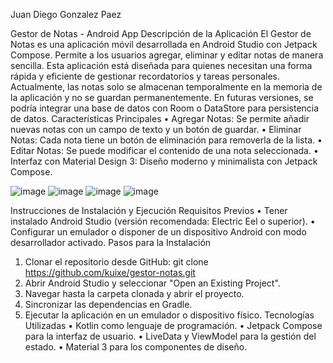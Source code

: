 Juan Diego Gonzalez Paez


Gestor de Notas - Android App
Descripción de la Aplicación
El Gestor de Notas es una aplicación móvil desarrollada en Android Studio con Jetpack Compose. Permite a los usuarios agregar, eliminar y editar notas de manera sencilla. Esta aplicación está diseñada para quienes necesitan una forma rápida y eficiente de gestionar recordatorios y tareas personales.
Actualmente, las notas solo se almacenan temporalmente en la memoria de la aplicación y no se guardan permanentemente. En futuras versiones, se podría integrar una base de datos con Room o DataStore para persistencia de datos.
Características Principales
•	Agregar Notas: Se permite añadir nuevas notas con un campo de texto y un botón de guardar.
•	Eliminar Notas: Cada nota tiene un botón de eliminación para removerla de la lista.
•	Editar Notas: Se puede modificar el contenido de una nota seleccionada.
•	Interfaz con Material Design 3: Diseño moderno y minimalista con Jetpack Compose.

![image](https://github.com/user-attachments/assets/ddc55660-c4c8-4c10-a589-96826711acfe)
![image](https://github.com/user-attachments/assets/32c6ea17-e416-40db-86a3-d50b65ace008)
![image](https://github.com/user-attachments/assets/8b4becc4-f23f-49f7-9263-2dc1c22f1c7d)
![image](https://github.com/user-attachments/assets/ff69972d-5272-431a-b48f-f0002349fc9a)


Instrucciones de Instalación y Ejecución
Requisitos Previos
•	Tener instalado Android Studio (versión recomendada: Electric Eel o superior).
•	Configurar un emulador o disponer de un dispositivo Android con modo desarrollador activado.
Pasos para la Instalación
1.	Clonar el repositorio desde GitHub:
git clone https://github.com/kuixe/gestor-notas.git
2.	Abrir Android Studio y seleccionar "Open an Existing Project".
3.	Navegar hasta la carpeta clonada y abrir el proyecto.
4.	Sincronizar las dependencias en Gradle.
5.	Ejecutar la aplicación en un emulador o dispositivo físico.
Tecnologías Utilizadas
•	Kotlin como lenguaje de programación.
•	Jetpack Compose para la interfaz de usuario.
•	LiveData y ViewModel para la gestión del estado.
•	Material 3 para los componentes de diseño.

